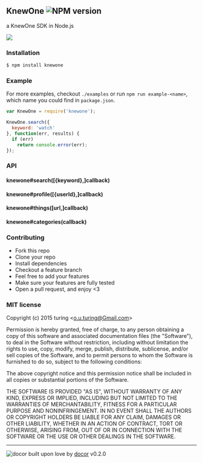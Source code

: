 ## KnewOne ![NPM version](https://img.shields.io/npm/v/knewone.svg?style=flat) 

a KnewOne SDK in Node.js

![](https://knewone.com/assets/logos/11-8f4ba2aaddab3d04461bf92fd92d554e.png)

### Installation
```bash
$ npm install knewone
```

### Example
For more examples, checkout `./examples` or run `npm run example-<name>`, which name you could find in `package.json`.
```js
var KnewOne = require('knewone');

KnewOne.search({
  keyword: 'watch'
}, function(err, results) {
  if (err)
    return console.error(err);
});
```

### API

#### knewone#search([{keyword},]callback)
#### knewone#profile([{userId},]callback)
#### knewone#things([url,]callback)
#### knewone#categories(callback)

### Contributing
- Fork this repo
- Clone your repo
- Install dependencies
- Checkout a feature branch
- Feel free to add your features
- Make sure your features are fully tested
- Open a pull request, and enjoy <3

### MIT license
Copyright (c) 2015 turing &lt;o.u.turing@Gmail.com&gt;

Permission is hereby granted, free of charge, to any person obtaining a copy
of this software and associated documentation files (the &quot;Software&quot;), to deal
in the Software without restriction, including without limitation the rights
to use, copy, modify, merge, publish, distribute, sublicense, and/or sell
copies of the Software, and to permit persons to whom the Software is
furnished to do so, subject to the following conditions:

The above copyright notice and this permission notice shall be included in
all copies or substantial portions of the Software.

THE SOFTWARE IS PROVIDED &quot;AS IS&quot;, WITHOUT WARRANTY OF ANY KIND, EXPRESS OR
IMPLIED, INCLUDING BUT NOT LIMITED TO THE WARRANTIES OF MERCHANTABILITY,
FITNESS FOR A PARTICULAR PURPOSE AND NONINFRINGEMENT. IN NO EVENT SHALL THE
AUTHORS OR COPYRIGHT HOLDERS BE LIABLE FOR ANY CLAIM, DAMAGES OR OTHER
LIABILITY, WHETHER IN AN ACTION OF CONTRACT, TORT OR OTHERWISE, ARISING FROM,
OUT OF OR IN CONNECTION WITH THE SOFTWARE OR THE USE OR OTHER DEALINGS IN
THE SOFTWARE.

---
![docor](https://raw.githubusercontent.com/turingou/docor/master/docor.png)
built upon love by [docor](https://github.com/turingou/docor.git) v0.2.0